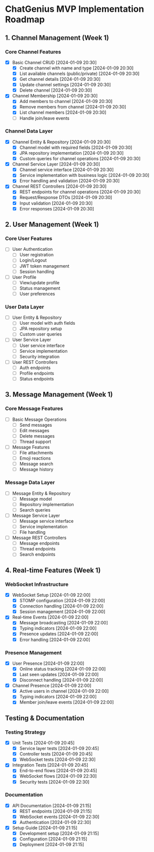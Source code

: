 # ChatGenius MVP Implementation Roadmap

## 1. Channel Management (Week 1)
### Core Channel Features
- [x] Basic Channel CRUD [2024-01-09 20:30]
  - [x] Create channel with name and type [2024-01-09 20:30]
  - [x] List available channels (public/private) [2024-01-09 20:30]
  - [x] Get channel details [2024-01-09 20:30]
  - [x] Update channel settings [2024-01-09 20:30]
  - [x] Delete channel [2024-01-09 20:30]
- [x] Channel Membership [2024-01-09 20:30]
  - [x] Add members to channel [2024-01-09 20:30]
  - [x] Remove members from channel [2024-01-09 20:30]
  - [x] List channel members [2024-01-09 20:30]
  - [ ] Handle join/leave events

### Channel Data Layer
- [x] Channel Entity & Repository [2024-01-09 20:30]
  - [x] Channel model with required fields [2024-01-09 20:30]
  - [x] JPA repository implementation [2024-01-09 20:30]
  - [x] Custom queries for channel operations [2024-01-09 20:30]
- [x] Channel Service Layer [2024-01-09 20:30]
  - [x] Channel service interface [2024-01-09 20:30]
  - [x] Service implementation with business logic [2024-01-09 20:30]
  - [x] Error handling and validation [2024-01-09 20:30]
- [x] Channel REST Controllers [2024-01-09 20:30]
  - [x] REST endpoints for channel operations [2024-01-09 20:30]
  - [x] Request/Response DTOs [2024-01-09 20:30]
  - [x] Input validation [2024-01-09 20:30]
  - [x] Error responses [2024-01-09 20:30]

## 2. User Management (Week 1)
### Core User Features
- [ ] User Authentication
  - [ ] User registration
  - [ ] Login/Logout
  - [ ] JWT token management
  - [ ] Session handling
- [ ] User Profile
  - [ ] View/update profile
  - [ ] Status management
  - [ ] User preferences

### User Data Layer
- [ ] User Entity & Repository
  - [ ] User model with auth fields
  - [ ] JPA repository setup
  - [ ] Custom user queries
- [ ] User Service Layer
  - [ ] User service interface
  - [ ] Service implementation
  - [ ] Security integration
- [ ] User REST Controllers
  - [ ] Auth endpoints
  - [ ] Profile endpoints
  - [ ] Status endpoints

## 3. Message Management (Week 1)
### Core Message Features
- [ ] Basic Message Operations
  - [ ] Send messages
  - [ ] Edit messages
  - [ ] Delete messages
  - [ ] Thread support
- [ ] Message Features
  - [ ] File attachments
  - [ ] Emoji reactions
  - [ ] Message search
  - [ ] Message history

### Message Data Layer
- [ ] Message Entity & Repository
  - [ ] Message model
  - [ ] Repository implementation
  - [ ] Search queries
- [ ] Message Service Layer
  - [ ] Message service interface
  - [ ] Service implementation
  - [ ] File handling
- [ ] Message REST Controllers
  - [ ] Message endpoints
  - [ ] Thread endpoints
  - [ ] Search endpoints

## 4. Real-time Features (Week 1)
### WebSocket Infrastructure
- [x] WebSocket Setup [2024-01-09 22:00]
  - [x] STOMP configuration [2024-01-09 22:00]
  - [x] Connection handling [2024-01-09 22:00]
  - [x] Session management [2024-01-09 22:00]
- [x] Real-time Events [2024-01-09 22:00]
  - [x] Message broadcasting [2024-01-09 22:00]
  - [x] Typing indicators [2024-01-09 22:00]
  - [x] Presence updates [2024-01-09 22:00]
  - [x] Error handling [2024-01-09 22:00]

### Presence Management
- [x] User Presence [2024-01-09 22:00]
  - [x] Online status tracking [2024-01-09 22:00]
  - [x] Last seen updates [2024-01-09 22:00]
  - [x] Disconnect handling [2024-01-09 22:00]
- [x] Channel Presence [2024-01-09 22:00]
  - [x] Active users in channel [2024-01-09 22:00]
  - [x] Typing indicators [2024-01-09 22:00]
  - [x] Member join/leave events [2024-01-09 22:00]

## Testing & Documentation
### Testing Strategy
- [x] Unit Tests [2024-01-09 20:45]
  - [x] Service layer tests [2024-01-09 20:45]
  - [x] Controller tests [2024-01-09 20:45]
  - [x] WebSocket tests [2024-01-09 22:30]
- [x] Integration Tests [2024-01-09 20:45]
  - [x] End-to-end flows [2024-01-09 20:45]
  - [x] WebSocket flows [2024-01-09 22:30]
  - [x] Security tests [2024-01-09 22:30]

### Documentation
- [x] API Documentation [2024-01-09 21:15]
  - [x] REST endpoints [2024-01-09 21:15]
  - [x] WebSocket events [2024-01-09 22:30]
  - [x] Authentication [2024-01-09 22:30]
- [x] Setup Guide [2024-01-09 21:15]
  - [x] Development setup [2024-01-09 21:15]
  - [x] Configuration [2024-01-09 21:15]
  - [x] Deployment [2024-01-09 21:15] 